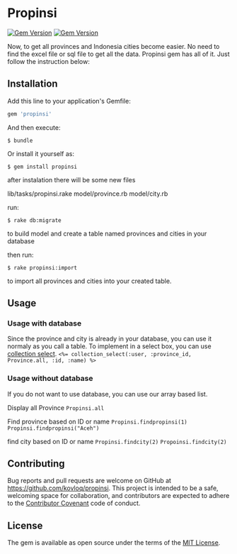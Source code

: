 # Propinsi
[![Gem Version](https://badge.fury.io/rb/propinsi.svg)](https://badge.fury.io/rb/propinsi) [![Gem Version](https://travis-ci.org/kovloq/propinsi.svg)](http://travis-ci.org/kovloq/propinsi) 

Now, to get all provinces and Indonesia cities become easier. No need to find the excel file or sql file to get all the data. Propinsi gem has all of it. Just follow the instruction below: 

## Installation

Add this line to your application's Gemfile:

```ruby
gem 'propinsi'
```

And then execute:

    $ bundle

Or install it yourself as:

    $ gem install propinsi

after instalation there will be some new files

lib/tasks/propinsi.rake
model/province.rb
model/city.rb 

run:

	$ rake db:migrate
to build model and create a table named provinces and cities in your database

then run: 

	$ rake propinsi:import
to import all provinces and cities into your created table. 

## Usage

### Usage with database
Since the province and city is already in your database, you can use it normaly as you call a table. 
To implement in a select box, you can use [collection select](http://guides.rubyonrails.org/form_helpers.html).
`<%= collection_select(:user, :province_id, Province.all, :id, :name) %>` 

### Usage without database
If you do not want to use database, you can use our array based list.

Display all Province
`Propinsi.all`

Find province based on ID or name
`Propinsi.findpropinsi(1)`
`Propinsi.findpropinsi("Aceh")`

find city based on ID or name
`Propinsi.findcity(2)`
`Propoinsi.findcity(2)`

## Contributing

Bug reports and pull requests are welcome on GitHub at https://github.com/kovloq/propinsi. This project is intended to be a safe, welcoming space for collaboration, and contributors are expected to adhere to the [Contributor Covenant](http://contributor-covenant.org) code of conduct.


## License

The gem is available as open source under the terms of the [MIT License](http://opensource.org/licenses/MIT).

